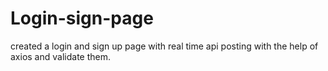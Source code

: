 # Login-sign-page
created a login and sign up page with real time api posting with the help of axios and validate them.

